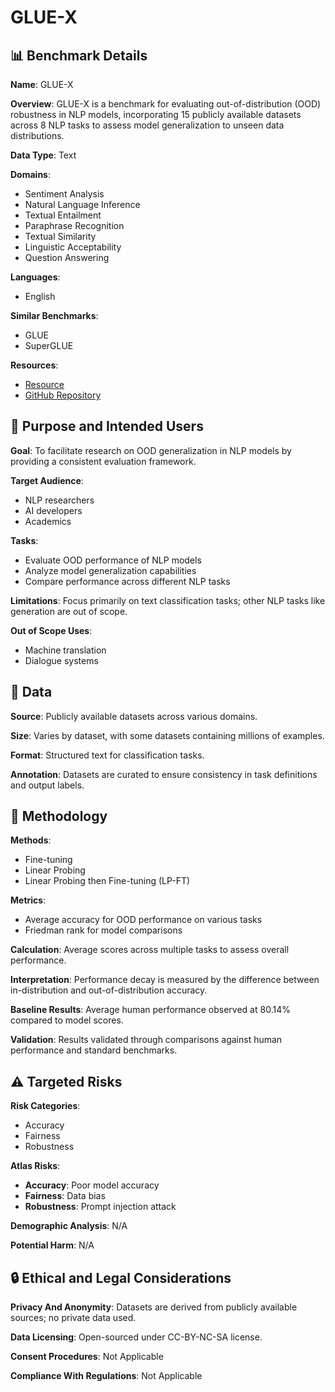 # GLUE-X

## 📊 Benchmark Details

**Name**: GLUE-X

**Overview**: GLUE-X is a benchmark for evaluating out-of-distribution (OOD) robustness in NLP models, incorporating 15 publicly available datasets across 8 NLP tasks to assess model generalization to unseen data distributions.

**Data Type**: Text

**Domains**:
- Sentiment Analysis
- Natural Language Inference
- Textual Entailment
- Paraphrase Recognition
- Textual Similarity
- Linguistic Acceptability
- Question Answering

**Languages**:
- English

**Similar Benchmarks**:
- GLUE
- SuperGLUE

**Resources**:
- [Resource](https://gluexbenchmark.com/)
- [GitHub Repository](https://github.com/YangLinyi/GLUE-X)

## 🎯 Purpose and Intended Users

**Goal**: To facilitate research on OOD generalization in NLP models by providing a consistent evaluation framework.

**Target Audience**:
- NLP researchers
- AI developers
- Academics

**Tasks**:
- Evaluate OOD performance of NLP models
- Analyze model generalization capabilities
- Compare performance across different NLP tasks

**Limitations**: Focus primarily on text classification tasks; other NLP tasks like generation are out of scope.

**Out of Scope Uses**:
- Machine translation
- Dialogue systems

## 💾 Data

**Source**: Publicly available datasets across various domains.

**Size**: Varies by dataset, with some datasets containing millions of examples.

**Format**: Structured text for classification tasks.

**Annotation**: Datasets are curated to ensure consistency in task definitions and output labels.

## 🔬 Methodology

**Methods**:
- Fine-tuning
- Linear Probing
- Linear Probing then Fine-tuning (LP-FT)

**Metrics**:
- Average accuracy for OOD performance on various tasks
- Friedman rank for model comparisons

**Calculation**: Average scores across multiple tasks to assess overall performance.

**Interpretation**: Performance decay is measured by the difference between in-distribution and out-of-distribution accuracy.

**Baseline Results**: Average human performance observed at 80.14% compared to model scores.

**Validation**: Results validated through comparisons against human performance and standard benchmarks.

## ⚠️ Targeted Risks

**Risk Categories**:
- Accuracy
- Fairness
- Robustness

**Atlas Risks**:
- **Accuracy**: Poor model accuracy
- **Fairness**: Data bias
- **Robustness**: Prompt injection attack

**Demographic Analysis**: N/A

**Potential Harm**: N/A

## 🔒 Ethical and Legal Considerations

**Privacy And Anonymity**: Datasets are derived from publicly available sources; no private data used.

**Data Licensing**: Open-sourced under CC-BY-NC-SA license.

**Consent Procedures**: Not Applicable

**Compliance With Regulations**: Not Applicable

